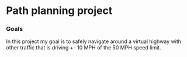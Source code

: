 # Path planning project

### Goals
In this project my goal is to safely navigate around a virtual highway with other traffic that is driving +- 10 MPH of the 50 MPH speed limit.
